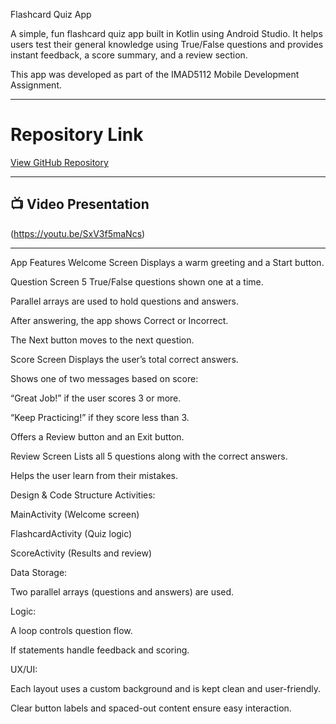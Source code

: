 Flashcard Quiz App

A simple, fun flashcard quiz app built in Kotlin using Android Studio. It helps users test their general knowledge using True/False questions and provides instant feedback, a score summary, and a review section.

This app was developed as part of the IMAD5112 Mobile Development Assignment.

---

# Repository Link

[ View GitHub Repository](https://github.com/luka3000-lab/Assignment2)

---

## 📺 Video Presentation

(https://youtu.be/SxV3f5maNcs)

---

 App Features
 Welcome Screen
Displays a warm greeting and a Start button.

 Question Screen
5 True/False questions shown one at a time.

Parallel arrays are used to hold questions and answers.

After answering, the app shows Correct or Incorrect.

The Next button moves to the next question.

Score Screen
Displays the user’s total correct answers.

Shows one of two messages based on score:

“Great Job!” if the user scores 3 or more.

“Keep Practicing!” if they score less than 3.

Offers a Review button and an Exit button.

Review Screen
Lists all 5 questions along with the correct answers.

Helps the user learn from their mistakes.

Design & Code Structure
Activities:

MainActivity (Welcome screen)

FlashcardActivity (Quiz logic)

ScoreActivity (Results and review)

Data Storage:

Two parallel arrays (questions and answers) are used.

Logic:

A loop controls question flow.

If statements handle feedback and scoring.

UX/UI:

Each layout uses a custom background and is kept clean and user-friendly.

Clear button labels and spaced-out content ensure easy interaction.


